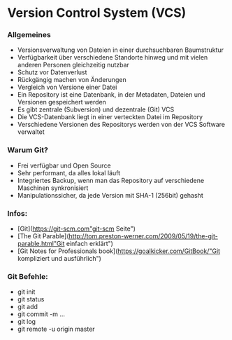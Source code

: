 # Version Control System (VCS)

### Allgemeines
- Versionsverwaltung von Dateien in einer durchsuchbaren Baumstruktur
- Verfügbarkeit über verschiedene Standorte hinweg und mit vielen anderen Personen gleichzeitig nutzbar
- Schutz vor Datenverlust
- Rückgängig machen von Änderungen
- Vergleich von Versione einer Datei
- Ein Repository ist eine Datenbank, in der Metadaten, Dateien und Versionen gespeichert werden
- Es gibt zentrale (Subversion) und dezentrale (Git) VCS
- Die VCS-Datenbank liegt in einer verteckten Datei im Repository
- Verschiedene Versionen des Repositorys werden von der VCS Software verwaltet

### Warum Git?
- Frei verfügbar und Open Source
- Sehr performant, da alles lokal läuft
- Integriertes Backup, wenn man das Repository auf verschiedene Maschinen synkronisiert
- Manipulationssicher, da jede Version mit SHA-1 (256bit) gehasht

### Infos:
- [Git](https://git-scm.com"git-scm Seite")
- [The Git Parable](http://tom.preston-werner.com/2009/05/19/the-git-parable.html"Git einfach erklärt")
- [Git Notes for Professionals book](https://goalkicker.com/GitBook/"Git kompliziert und ausführlich")

### Git Befehle:
- git init
- git status
- git add
- git commit -m ...
- git log
- git remote -u origin master <remoterepository anlegen>
